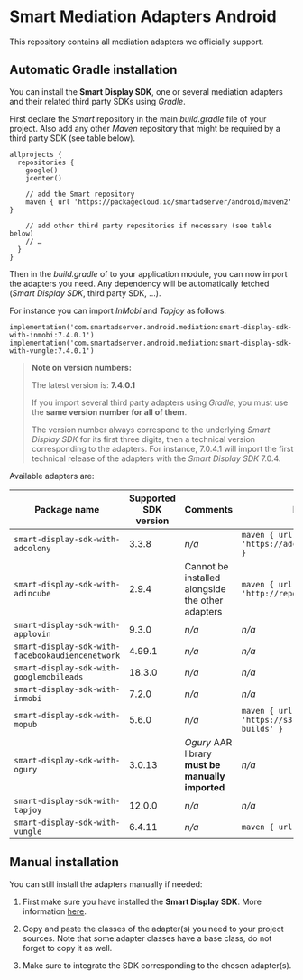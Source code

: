 # Smart Mediation Adapters Android

This repository contains all mediation adapters we officially support.

## Automatic Gradle installation

You can install the __Smart Display SDK__, one or several mediation adapters and their related third party SDKs using _Gradle_.

First declare the _Smart_ repository in the main _build.gradle_ file of your project. Also add any other _Maven_ repository that might be required by a third party SDK (see table below).

    allprojects {
      repositories {
        google()
        jcenter()

        // add the Smart repository
        maven { url 'https://packagecloud.io/smartadserver/android/maven2' }

        // add other third party repositories if necessary (see table below)
        // …
      }
    }

Then in the _build.gradle_ of to your application module, you can now import the adapters you need. Any dependency will be automatically fetched (_Smart Display SDK_, third party SDK, …).

For instance you can import _InMobi_ and _Tapjoy_ as follows:

    implementation('com.smartadserver.android.mediation:smart-display-sdk-with-inmobi:7.4.0.1')
    implementation('com.smartadserver.android.mediation:smart-display-sdk-with-vungle:7.4.0.1')

> **Note on version numbers:**
>
> The latest version is: **7.4.0.1**
>
> If you import several third party adapters using _Gradle_, you must use the **same version number for all of them**.
>
> The version number always correspond to the underlying _Smart Display SDK_ for its first three digits, then a technical version corresponding to the adapters.
> For instance, 7.0.4.1 will import the first technical release of the adapters with the _Smart Display SDK_ 7.0.4.

Available adapters are:

| Package name | Supported SDK version | Comments | Maven repository |
| ------------ | --------------------- | -------- | ---------------- |
| ```smart-display-sdk-with-adcolony``` | 3.3.8 | _n/a_ | ```maven { url 'https://adcolony.bintray.com/AdColony' }``` |
| ```smart-display-sdk-with-adincube``` | 2.9.4 | Cannot be installed alongside the other adapters | ```maven { url 'http://repository.adincube.com/maven'}``` |
| ```smart-display-sdk-with-applovin``` | 9.3.0 | _n/a_ | _n/a_ |
| ```smart-display-sdk-with-facebookaudiencenetwork``` | 4.99.1 | _n/a_ | _n/a_ |
| ```smart-display-sdk-with-googlemobileads``` | 18.3.0 | _n/a_ | _n/a_ |
| ```smart-display-sdk-with-inmobi``` | 7.2.0 | _n/a_ | _n/a_ |
| ```smart-display-sdk-with-mopub``` | 5.6.0 | _n/a_ | ```maven { url 'https://s3.amazonaws.com/moat-sdk-builds' }``` |
| ```smart-display-sdk-with-ogury``` | 3.0.13 | _Ogury_ AAR library **must be manually imported** | _n/a_ |
| ```smart-display-sdk-with-tapjoy``` | 12.0.0 | _n/a_ | _n/a_ |
| ```smart-display-sdk-with-vungle``` | 6.4.11 | _n/a_ | ```maven { url 'https://jitpack.io' }``` |

## Manual installation

You can still install the adapters manually if needed:

1. First make sure you have installed the __Smart Display SDK__. More information [here](http://documentation.smartadserver.com/DisplaySDK/android/gettingstarted.html).

2. Copy and paste the classes of the adapter(s) you need to your project sources. Note that some adapter classes have a base class, do not forget to copy it as well.

3. Make sure to integrate the SDK corresponding to the chosen adapter(s).
